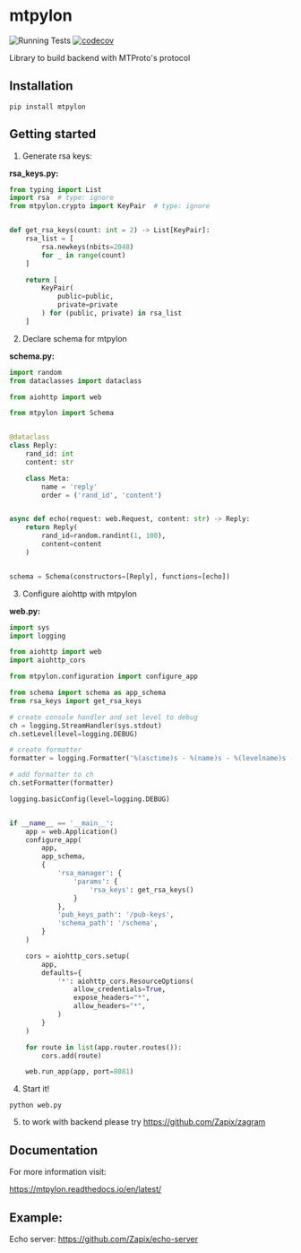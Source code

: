 # mtpylon


![Running Tests](https://github.com/Zapix/mtpylon/workflows/Running%20Tests/badge.svg)
[![codecov](https://codecov.io/gh/Zapix/mtpylon/branch/dev/graph/badge.svg?token=4TWNMM7PCP)](https://codecov.io/gh/Zapix/mtpylon)

Library to build backend with MTProto's protocol

## Installation

```shell
pip install mtpylon
```

## Getting started

1. Generate rsa keys:

**rsa_keys.py:**

```python
from typing import List
import rsa  # type: ignore
from mtpylon.crypto import KeyPair  # type: ignore


def get_rsa_keys(count: int = 2) -> List[KeyPair]:
    rsa_list = [
        rsa.newkeys(nbits=2048)
        for _ in range(count)
    ]

    return [
        KeyPair(
            public=public,
            private=private
        ) for (public, private) in rsa_list
    ]
```


2. Declare schema for mtpylon

**schema.py:**

```python
import random
from dataclasses import dataclass

from aiohttp import web

from mtpylon import Schema


@dataclass
class Reply:
    rand_id: int
    content: str

    class Meta:
        name = 'reply'
        order = ('rand_id', 'content')


async def echo(request: web.Request, content: str) -> Reply:
    return Reply(
        rand_id=random.randint(1, 100),
        content=content
    )


schema = Schema(constructors=[Reply], functions=[echo])

```

3. Configure aiohttp with mtpylon

**web.py:**
```python
import sys
import logging

from aiohttp import web
import aiohttp_cors

from mtpylon.configuration import configure_app

from schema import schema as app_schema
from rsa_keys import get_rsa_keys

# create console handler and set level to debug
ch = logging.StreamHandler(sys.stdout)
ch.setLevel(level=logging.DEBUG)

# create formatter
formatter = logging.Formatter('%(asctime)s - %(name)s - %(levelname)s - %(message)s')

# add formatter to ch
ch.setFormatter(formatter)

logging.basicConfig(level=logging.DEBUG)


if __name__ == '__main__':
    app = web.Application()
    configure_app(
        app,
        app_schema,
        {
            'rsa_manager': {
                'params': {
                    'rsa_keys': get_rsa_keys()
                }
            },
            'pub_keys_path': '/pub-keys',
            'schema_path': '/schema',
        }
    )

    cors = aiohttp_cors.setup(
        app,
        defaults={
            '*': aiohttp_cors.ResourceOptions(
                allow_credentials=True,
                expose_headers="*",
                allow_headers="*",
            )
        }
    )

    for route in list(app.router.routes()):
        cors.add(route)

    web.run_app(app, port=8081)

```

4. Start it!

```shell
python web.py
```

5. to work with backend please try https://github.com/Zapix/zagram

## Documentation

For more information visit:

https://mtpylon.readthedocs.io/en/latest/

## Example:

Echo server: https://github.com/Zapix/echo-server
